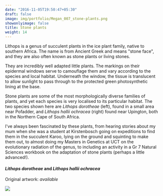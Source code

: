 ```yaml
---
date: "2016-11-05T19:50:47+05:30"
draft: false
image: img/portfolio/Megan_007_stone-plants.png
showonlyimage: false
title: Stone plants
weight: 14
---
```


Lithops is a genus of succulent plants in the ice plant family, native to southern Africa. The name is from Ancient Greek and means "stone face", and they are also often known as stone plants or living stones.

<!--more-->

They are incredibly well adapted little plants. The markings on their epidermal windows serve to camouflage them and vary according to the species and local habitat. Underneath the window, the tissue is translucent to allow sunlight to pass through to the protected green photosynthetic lining at the base.

Stone plants are some of the most morphologically diverse families of plants, and yet each species is very localised to its particular habitat. The two species shown here are *Lithops dorotheae* (left), found in a small area near Pofadder, and *Lithops hallii ochracea* (right) found near Upington, both in the Northern Cape of South Africa.

I've always been fascinated by these plants, from hearing stories about my mum when she was a student at Kirstenbosch going on expeditions to find them in the succulent Karoo, lying on the ground and squinting to make them out, to almost doing my Masters in Genetics at UCT on the evolutionary radiation of the genus, to including an activity in a Gr 7 Natural Sciences workbook on the adaptation of stone plants (perhaps a little advanced!).

#### *Lithops dorotheae* and *Lithops hallii ochracea*
Original artwork: *available*

![][1]

[1]: /img/portfolio/Megan_007_stone-plants.png
